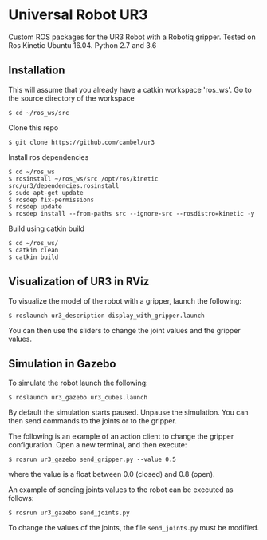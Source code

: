 Universal Robot UR3
===

Custom ROS packages for the UR3 Robot with a Robotiq gripper. Tested on Ros Kinetic Ubuntu 16.04. Python 2.7 and 3.6

## Installation

This will assume that you already have a catkin workspace 'ros_ws'. Go to the source directory of the workspace
  ```
  $ cd ~/ros_ws/src
  ```

Clone this repo
  ```
  $ git clone https://github.com/cambel/ur3
  ```

Install ros dependencies
  ```
  $ cd ~/ros_ws
  $ rosinstall ~/ros_ws/src /opt/ros/kinetic src/ur3/dependencies.rosinstall
  $ sudo apt-get update
  $ rosdep fix-permissions
  $ rosdep update
  $ rosdep install --from-paths src --ignore-src --rosdistro=kinetic -y
  ```

Build using catkin build
  ```
  $ cd ~/ros_ws/
  $ catkin clean
  $ catkin build
  ```

## Visualization of UR3 in RViz

To visualize the model of the robot with a gripper, launch the following:
  ```
  $ roslaunch ur3_description display_with_gripper.launch
  ```
You can then use the sliders to change the joint values and the gripper values.

## Simulation in Gazebo

To simulate the robot launch the following:
  ```
  $ roslaunch ur3_gazebo ur3_cubes.launch
  ```

By default the simulation starts paused. Unpause the simulation. You can then send commands to the
joints or to the gripper.

The following is an example of an action client to change the gripper configuration. Open a new
terminal, and then execute:
  ```
  $ rosrun ur3_gazebo send_gripper.py --value 0.5
  ```
where the value is a float between 0.0 (closed) and 0.8 (open).

An example of sending joints values to the robot can be executed as follows:
  ```
  $ rosrun ur3_gazebo send_joints.py
  ```
To change the values of the joints, the file `send_joints.py` must be modified.

